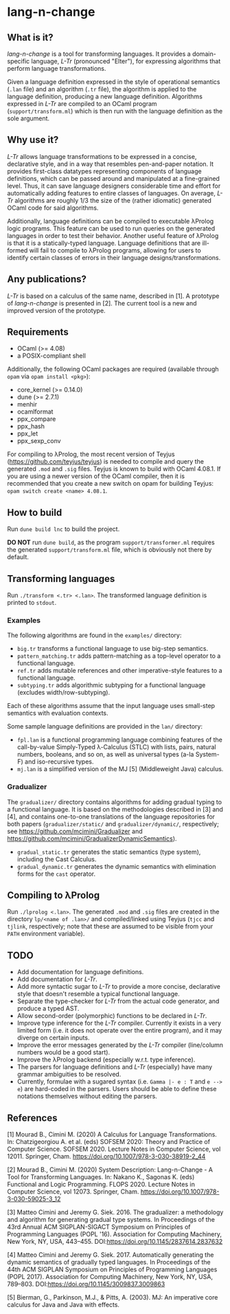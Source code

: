 # lang-n-change

## What is it?

*lang-n-change* is a tool for transforming languages.
It provides a domain-specific language, *L-Tr* (pronounced "Elter"), for expressing algorithms that perform language transformations.

Given a language definition expressed in the style of operational semantics (`.lan` file) and an algorithm (`.tr` file), the algorithm is applied to the language definition, producing a new language definition.
Algorithms expressed in *L-Tr* are compiled to an OCaml program (`support/transform.ml`) which is then run with the language definition as the sole argument.

## Why use it?

*L-Tr* allows language transformations to be expressed in a concise, declarative style, and in a way that resembles pen-and-paper notation.
It provides first-class datatypes representing components of language definitions, which can be passed around and manipulated at a fine-grained level.
Thus, it can save language designers considerable time and effort for automatically adding features to entire classes of languages.
On average, *L-Tr* algorithms are roughly 1/3 the size of the (rather idiomatic) generated OCaml code for said algorithms.

Additionally, language definitions can be compiled to executable λProlog logic programs.
This feature can be used to run queries on the generated languages in order to test their behavior.
Another useful feature of λProlog is that it is a statically-typed language.
Language definitions that are ill-formed will fail to compile to λProlog programs, allowing for users to identify certain classes of errors in their language designs/transformations.

## Any publications?

*L-Tr* is based on a calculus of the same name, described in [1].
A prototype of *lang-n-change* is presented in [2].
The current tool is a new and improved version of the prototype.

## Requirements

- OCaml (>= 4.08)
- a POSIX-compliant shell

Additionally, the following OCaml packages are required (available through `opam` via `opam install <pkg>`):

- core_kernel (>= 0.14.0)
- dune (>= 2.7.1)
- menhir
- ocamlformat
- ppx_compare
- ppx_hash
- ppx_let
- ppx_sexp_conv

For compiling to λProlog, the most recent version of Teyjus (https://github.com/teyjus/teyjus) is needed to compile and query the generated `.mod` and `.sig` files.
Teyjus is known to build with OCaml 4.08.1.
If you are using a newer version of the OCaml compiler, then it is recommended that you create a new switch on opam for building Teyjus: `opam switch create <name> 4.08.1`.

## How to build

Run `dune build lnc` to build the project.

**DO NOT** run `dune build`, as the program `support/transformer.ml` requires the generated `support/transform.ml` file, which is obviously not there by default.

## Transforming languages

Run `./transform <.tr> <.lan>`. The transformed language definition is printed to `stdout`.

### Examples

The following algorithms are found in the `examples/` directory:

- `big.tr` transforms a functional language to use big-step semantics.
- `pattern_matching.tr` adds pattern-matching as a top-level operator to a functional language. 
- `ref.tr` adds mutable references and other imperative-style features to a functional language.
- `subtyping.tr` adds algorithmic subtyping for a functional language (excludes width/row-subtyping).

Each of these algorithms assume that the input language uses small-step semantics with evaluation contexts.

Some sample language definitions are provided in the `lan/` directory:

- `fpl.lan` is a functional programming language combining features of the call-by-value Simply-Typed λ-Calculus (STLC) with lists, pairs, natural numbers, booleans, and so on, as well as universal types (a-la System-F) and iso-recursive types.
- `mj.lan` is a simplified version of the MJ [5] (Middleweight Java) calculus.

### Gradualizer

The `gradualizer/` directory contains algorithms for adding gradual typing to a functional language. It is based on the methodologies described in [3] and [4], and contains one-to-one translations of the language repositories for both papers (`gradualizer/static/` and `gradualizer/dynamic/`, respectively; see https://github.com/mcimini/Gradualizer and https://github.com/mcimini/GradualizerDynamicSemantics).

- `gradual_static.tr` generates the static semantics (type system), including the Cast Calculus.
- `gradual_dynamic.tr` generates the dynamic semantics with elimination forms for the `cast` operator.

## Compiling to λProlog

Run `./lprolog <.lan>`. The generated `.mod` and `.sig` files are created in the directory `lp/<name of .lan>/` and compiled/linked using Teyjus (`tjcc` and `tjlink`, respectively; note that these are assumed to be visible from your `PATH` environment variable).

## TODO

- Add documentation for language definitions.
- Add documentation for *L-Tr*.
- Add more syntactic sugar to *L-Tr* to provide a more concise, declarative style that doesn't resemble a typical functional language.
- Separate the type-checker for *L-Tr* from the actual code generator, and produce a typed AST.
- Allow second-order (polymorphic) functions to be declared in *L-Tr*.
- Improve type inference for the *L-Tr* compiler. Currently it exists in a very limited form (i.e. it does not operate over the entire program), and it may diverge on certain inputs.
- Improve the error messages generated by the *L-Tr* compiler (line/column numbers would be a good start).
- Improve the λProlog backend (especially w.r.t. type inference).
- The parsers for language definitions and *L-Tr* (especially) have many grammar ambiguities to be resolved.
- Currently, formulae with a sugared syntax (i.e. `Gamma |- e : T` and `e --> e`) are hard-coded in the parsers. Users should be able to define these notations themselves without editing the parsers.

## References

[1] Mourad B., Cimini M. (2020) A Calculus for Language Transformations. In: Chatzigeorgiou A. et al. (eds) SOFSEM 2020: Theory and Practice of Computer Science. SOFSEM 2020. Lecture Notes in Computer Science, vol 12011. Springer, Cham. https://doi.org/10.1007/978-3-030-38919-2_44

[2] Mourad B., Cimini M. (2020) System Description: Lang-n-Change - A Tool for Transforming Languages. In: Nakano K., Sagonas K. (eds) Functional and Logic Programming. FLOPS 2020. Lecture Notes in Computer Science, vol 12073. Springer, Cham. https://doi.org/10.1007/978-3-030-59025-3_12

[3] Matteo Cimini and Jeremy G. Siek. 2016. The gradualizer: a methodology and algorithm for generating gradual type systems. In Proceedings of the 43rd Annual ACM SIGPLAN-SIGACT Symposium on Principles of Programming Languages (POPL '16). Association for Computing Machinery, New York, NY, USA, 443–455. DOI:https://doi.org/10.1145/2837614.2837632
 
[4] Matteo Cimini and Jeremy G. Siek. 2017. Automatically generating the dynamic semantics of gradually typed languages. In Proceedings of the 44th ACM SIGPLAN Symposium on Principles of Programming Languages (POPL 2017). Association for Computing Machinery, New York, NY, USA, 789–803. DOI:https://doi.org/10.1145/3009837.3009863 

[5] Bierman, G., Parkinson, M.J., & Pitts, A. (2003). MJ: An imperative core calculus for Java and Java with effects.
